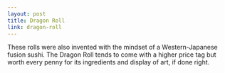 ```yaml
---
layout: post
title: Dragon Roll
link: dragon-roll
---
```


These rolls were also invented with the mindset of a Western-Japanese fusion sushi. The Dragon Roll tends to come with a higher price tag but worth every penny for its ingredients and display of art,  if done right. 
